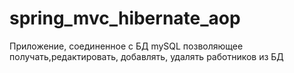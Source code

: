 # spring_mvc_hibernate_aop
Приложение, соединенное с БД mySQL позволяющее получать,редактировать, добавлять, удалять работников из БД
